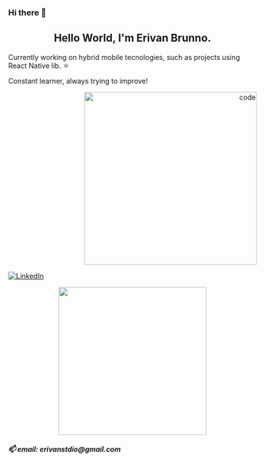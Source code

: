 ### Hi there 👋

<!--
**erivanstdio/erivanstdio** is a ✨ _special_ ✨ repository because its `README.md` (this file) appears on your GitHub profile.

Here are some ideas to get you started:

- 🔭 I’m currently working on ...
- 🌱 I’m currently learning ...
- 👯 I’m looking to collaborate on ...
- 🤔 I’m looking for help with ...
- 💬 Ask me about ...
- 📫 How to reach me: ...
- 😄 Pronouns: ...
- ⚡ Fun fact: ...
-->

<h2 align = "center">Hello World, I'm Erivan Brunno.</h2>
<p align="center">
  <p>Currently working on hybrid mobile tecnologies, such as projects using React Native lib. ⚛️</p>
  <p>Constant learner, always trying to improve!</p>
</p> 
<p align="right">
  <img src="https://c.tenor.com/_DOBjnGspYAAAAAC/code-coding.gif" width="350" title="code">
</p>

<a href=https://www.linkedin.com/in/erivanbrunno->
  <img src="https://img.shields.io/badge/LinkedIn-fabd2f?style=for-the-badge&logo=linkedin&logoColor=0d1117" alt="LinkedIn"/>
</a>
<p align="center">
  <a href='https://github.com/anuraghazra/github-readme-stats'><img src="https://github-readme-stats.vercel.app/api/top-langs/?username=erivanstdio&layout=compact&theme=gruvbox" style="max-width:100%;" width="300"></a>
</p>
<p align="center">
<h5>📫 email: erivanstdio@gmail.com<h5>
<p/>

